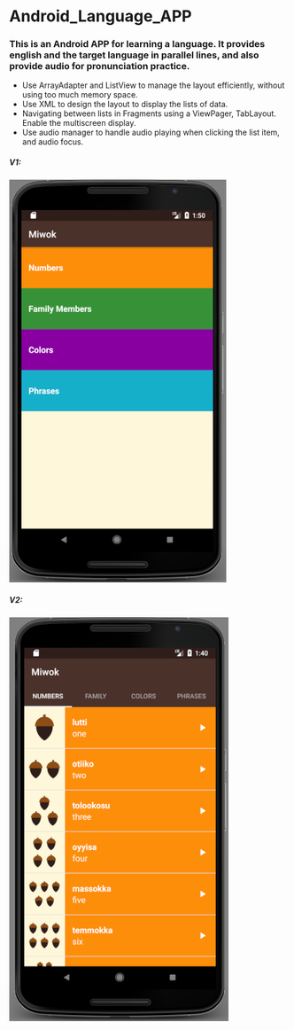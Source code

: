 # Android_Language_APP

### This is an Android APP for learning a language. It provides english and the target language in parallel lines, and also provide audio for pronunciation practice.

* Use ArrayAdapter and ListView to manage the layout efficiently, without using too much memory space.
* Use XML to design the layout to display the lists of data.
* Navigating between lists in Fragments using a ViewPager, TabLayout. Enable the multiscreen display.
* Use audio manager to handle audio playing when clicking the list item, and audio focus.


##### V1: 

![ScreenShot](https://github.com/lzzsmile/Android_Language_APP/blob/master/V1.png)


##### V2:

![ScreenShot](https://github.com/lzzsmile/Android_Language_APP/blob/master/V2.png)
